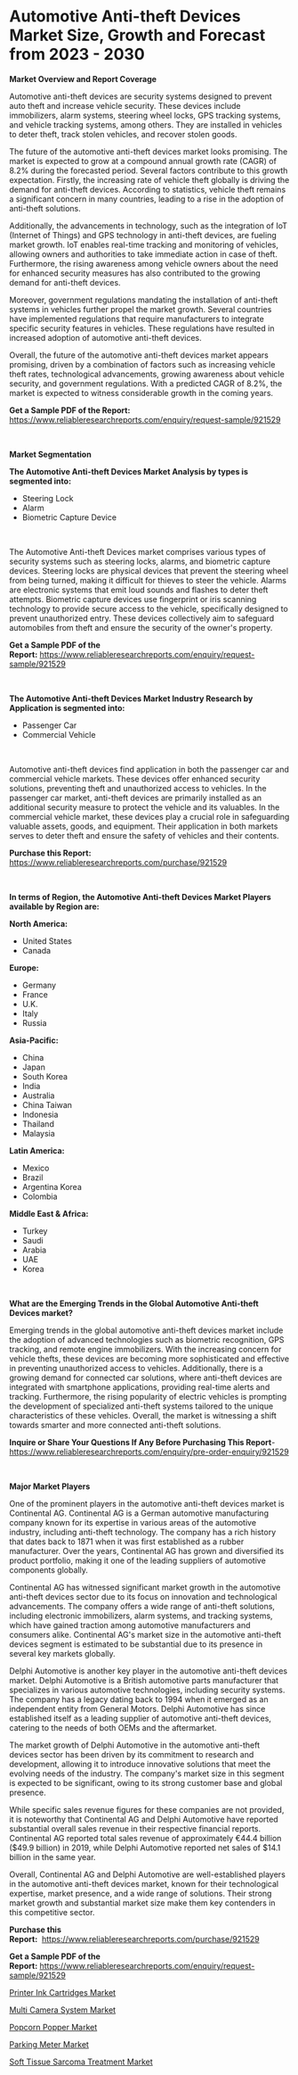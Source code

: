 <p><h1>Automotive Anti-theft Devices Market Size, Growth and Forecast from 2023 - 2030</h1></p><p><strong>Market Overview and Report Coverage</strong></p>
<p><p>Automotive anti-theft devices are security systems designed to prevent auto theft and increase vehicle security. These devices include immobilizers, alarm systems, steering wheel locks, GPS tracking systems, and vehicle tracking systems, among others. They are installed in vehicles to deter theft, track stolen vehicles, and recover stolen goods.</p><p>The future of the automotive anti-theft devices market looks promising. The market is expected to grow at a compound annual growth rate (CAGR) of 8.2% during the forecasted period. Several factors contribute to this growth expectation. Firstly, the increasing rate of vehicle theft globally is driving the demand for anti-theft devices. According to statistics, vehicle theft remains a significant concern in many countries, leading to a rise in the adoption of anti-theft solutions.</p><p>Additionally, the advancements in technology, such as the integration of IoT (Internet of Things) and GPS technology in anti-theft devices, are fueling market growth. IoT enables real-time tracking and monitoring of vehicles, allowing owners and authorities to take immediate action in case of theft. Furthermore, the rising awareness among vehicle owners about the need for enhanced security measures has also contributed to the growing demand for anti-theft devices.</p><p>Moreover, government regulations mandating the installation of anti-theft systems in vehicles further propel the market growth. Several countries have implemented regulations that require manufacturers to integrate specific security features in vehicles. These regulations have resulted in increased adoption of automotive anti-theft devices.</p><p>Overall, the future of the automotive anti-theft devices market appears promising, driven by a combination of factors such as increasing vehicle theft rates, technological advancements, growing awareness about vehicle security, and government regulations. With a predicted CAGR of 8.2%, the market is expected to witness considerable growth in the coming years.</p></p>
<p><strong>Get a Sample PDF of the Report:</strong> <a href="https://www.reliableresearchreports.com/enquiry/request-sample/921529">https://www.reliableresearchreports.com/enquiry/request-sample/921529</a></p>
<p>&nbsp;</p>
<p><strong>Market Segmentation</strong></p>
<p><strong>The Automotive Anti-theft Devices Market Analysis by types is segmented into:</strong></p>
<p><ul><li>Steering Lock</li><li>Alarm</li><li>Biometric Capture Device</li></ul></p>
<p>&nbsp;</p>
<p><p>The Automotive Anti-theft Devices market comprises various types of security systems such as steering locks, alarms, and biometric capture devices. Steering locks are physical devices that prevent the steering wheel from being turned, making it difficult for thieves to steer the vehicle. Alarms are electronic systems that emit loud sounds and flashes to deter theft attempts. Biometric capture devices use fingerprint or iris scanning technology to provide secure access to the vehicle, specifically designed to prevent unauthorized entry. These devices collectively aim to safeguard automobiles from theft and ensure the security of the owner's property.</p></p>
<p><strong>Get a Sample PDF of the Report:</strong>&nbsp;<a href="https://www.reliableresearchreports.com/enquiry/request-sample/921529">https://www.reliableresearchreports.com/enquiry/request-sample/921529</a></p>
<p>&nbsp;</p>
<p><strong>The Automotive Anti-theft Devices Market Industry Research by Application is segmented into:</strong></p>
<p><ul><li>Passenger Car</li><li>Commercial Vehicle</li></ul></p>
<p>&nbsp;</p>
<p><p>Automotive anti-theft devices find application in both the passenger car and commercial vehicle markets. These devices offer enhanced security solutions, preventing theft and unauthorized access to vehicles. In the passenger car market, anti-theft devices are primarily installed as an additional security measure to protect the vehicle and its valuables. In the commercial vehicle market, these devices play a crucial role in safeguarding valuable assets, goods, and equipment. Their application in both markets serves to deter theft and ensure the safety of vehicles and their contents.</p></p>
<p><strong>Purchase this Report:</strong>&nbsp; <a href="https://www.reliableresearchreports.com/purchase/921529">https://www.reliableresearchreports.com/purchase/921529</a></p>
<p>&nbsp;</p>
<p><strong>In terms of Region, the Automotive Anti-theft Devices Market Players available by Region are:</strong></p>
<p>
    <p> <strong> North America: </strong>
        <ul>
            <li>United States</li>
            <li>Canada</li>
        </ul>
        </p> 
    <p> <strong> Europe: </strong>
        <ul>
            <li>Germany</li>
            <li>France</li>
            <li>U.K.</li>
            <li>Italy</li>
            <li>Russia</li>
        </ul>
        </p> 
    <p> <strong> Asia-Pacific: </strong>
        <ul>
            <li>China</li>
            <li>Japan</li>
            <li>South Korea</li>
            <li>India</li>
            <li>Australia</li>
            <li>China Taiwan</li>
            <li>Indonesia</li>
            <li>Thailand</li>
            <li>Malaysia</li>
        </ul>
        </p> 
    <p> <strong> Latin America: </strong>
        <ul>
            <li>Mexico</li>
            <li>Brazil</li>
            <li>Argentina Korea</li>
            <li>Colombia</li>
        </ul>
        </p> 
    <p> <strong> Middle East & Africa: </strong>
        <ul>
            <li>Turkey</li>
            <li>Saudi</li>
            <li>Arabia</li>
            <li>UAE</li>
            <li>Korea</li>
        </ul>
    </p>
    </p>
<p>&nbsp;</p>
<p><strong>What are the Emerging Trends in the Global Automotive Anti-theft Devices market?</strong></p>
<p><p>Emerging trends in the global automotive anti-theft devices market include the adoption of advanced technologies such as biometric recognition, GPS tracking, and remote engine immobilizers. With the increasing concern for vehicle thefts, these devices are becoming more sophisticated and effective in preventing unauthorized access to vehicles. Additionally, there is a growing demand for connected car solutions, where anti-theft devices are integrated with smartphone applications, providing real-time alerts and tracking. Furthermore, the rising popularity of electric vehicles is prompting the development of specialized anti-theft systems tailored to the unique characteristics of these vehicles. Overall, the market is witnessing a shift towards smarter and more connected anti-theft solutions.</p></p>
<p><strong>Inquire or Share Your Questions If Any Before Purchasing This Report</strong>- <a href="https://www.reliableresearchreports.com/enquiry/pre-order-enquiry/921529">https://www.reliableresearchreports.com/enquiry/pre-order-enquiry/921529</a></p>
<p>&nbsp;</p>
<p><strong>Major Market Players</strong></p>
<p><p>One of the prominent players in the automotive anti-theft devices market is Continental AG. Continental AG is a German automotive manufacturing company known for its expertise in various areas of the automotive industry, including anti-theft technology. The company has a rich history that dates back to 1871 when it was first established as a rubber manufacturer. Over the years, Continental AG has grown and diversified its product portfolio, making it one of the leading suppliers of automotive components globally.</p><p>Continental AG has witnessed significant market growth in the automotive anti-theft devices sector due to its focus on innovation and technological advancements. The company offers a wide range of anti-theft solutions, including electronic immobilizers, alarm systems, and tracking systems, which have gained traction among automotive manufacturers and consumers alike. Continental AG's market size in the automotive anti-theft devices segment is estimated to be substantial due to its presence in several key markets globally.</p><p>Delphi Automotive is another key player in the automotive anti-theft devices market. Delphi Automotive is a British automotive parts manufacturer that specializes in various automotive technologies, including security systems. The company has a legacy dating back to 1994 when it emerged as an independent entity from General Motors. Delphi Automotive has since established itself as a leading supplier of automotive anti-theft devices, catering to the needs of both OEMs and the aftermarket.</p><p>The market growth of Delphi Automotive in the automotive anti-theft devices sector has been driven by its commitment to research and development, allowing it to introduce innovative solutions that meet the evolving needs of the industry. The company's market size in this segment is expected to be significant, owing to its strong customer base and global presence.</p><p>While specific sales revenue figures for these companies are not provided, it is noteworthy that Continental AG and Delphi Automotive have reported substantial overall sales revenue in their respective financial reports. Continental AG reported total sales revenue of approximately €44.4 billion ($49.9 billion) in 2019, while Delphi Automotive reported net sales of $14.1 billion in the same year.</p><p>Overall, Continental AG and Delphi Automotive are well-established players in the automotive anti-theft devices market, known for their technological expertise, market presence, and a wide range of solutions. Their strong market growth and substantial market size make them key contenders in this competitive sector.</p></p>
<p><strong>Purchase this Report:</strong>&nbsp;&nbsp;<a href="https://www.reliableresearchreports.com/purchase/921529">https://www.reliableresearchreports.com/purchase/921529</a></p>
<p></p>
<p><strong>Get a Sample PDF of the Report:</strong>&nbsp;<a href="https://www.reliableresearchreports.com/enquiry/request-sample/921529">https://www.reliableresearchreports.com/enquiry/request-sample/921529</a></p>
<p><p><a href="https://medium.com/@bradomar67436/printer-ink-cartridges-market-competitive-analysis-market-trends-and-forecast-to-2030-e98bb654cb0b">Printer Ink Cartridges Market</a></p><p><a href="https://github.com/amae102299/Market-Research-Report-List-1/blob/main/multi-camera-system-market.md">Multi Camera System Market</a></p><p><a href="https://medium.com/@jaremington56468/popcorn-popper-market-analysis-its-cagr-market-segmentation-and-global-industry-overview-94f8855eb69a">Popcorn Popper Market</a></p><p><a href="https://github.com/sndrkn/Market-Research-Report-List-1/blob/main/parking-meter-market.md">Parking Meter Market</a></p><p><a href="https://www.linkedin.com/pulse/soft-tissue-sarcoma-treatment-market-share-amp-new-trends-synse/">Soft Tissue Sarcoma Treatment Market</a></p></p>